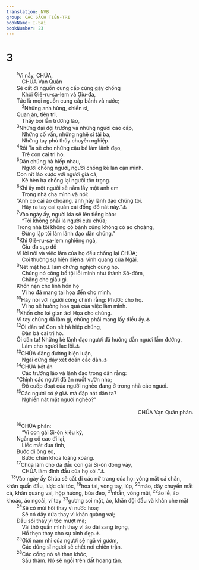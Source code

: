 ```yaml
---
translation: NVB
group: CÁC SÁCH TIÊN-TRI
bookName: I-Sai 
bookNumber: 23
---
```


<div class="title"><h1>3</h1></div>
<span class="verse es_3_1">  <sup>1</sup>Vì nầy, CHÚA, <br/>   CHÚA Vạn Quân <br/>  Sẽ cất đi nguồn cung cấp cùng gậy chống <br/>   Khỏi Giê-ru-sa-lem và Giu-đa, <br/>  Tức là mọi nguồn cung cấp bánh và nước; <br/></span>
<span class="verse es_3_2">   <sup>2</sup>Những anh hùng, chiến sĩ, <br/>  Quan án, tiên tri, <br/>   Thầy bói lẫn trưởng lão, <br/></span>
<span class="verse es_3_3">  <sup>3</sup>Những đại đội trưởng và những người cao cấp, <br/>   Những cố vấn, những nghệ sĩ tài ba, <br/>   Những tay phù thủy chuyên nghiệp. <br/></span>
<span class="verse es_3_4">  <sup>4</sup>Rồi Ta sẽ cho những cậu bé làm lãnh đạo, <br/>   Trẻ con cai trị họ. <br/></span>
<span class="verse es_3_5">  <sup>5</sup>Dân chúng hà hiếp nhau, <br/>   Người chống người, người chống kẻ lân cận mình. <br/>  Con nít láo xược với người già cả; <br/>   Kẻ hèn hạ chống lại người tôn trọng. <br/></span>
<span class="verse es_3_6">  <sup>6</sup>Khi ấy một người sẽ nắm lấy một anh em <br/>   Trong nhà cha mình và nói: <br/>  “Anh có cái áo choàng, anh hãy lãnh đạo chúng tôi. <br/>   Hãy ra tay cai quản cái đống đổ nát này.”<a data-toggle="tooltip" data-placement="bottom" title="Nt: cái đống bại hoại này dưới tay anh">⚓</a><br/></span>
<span class="verse es_3_7">  <sup>7</sup>Vào ngày ấy, người kia sẽ lên tiếng bảo: <br/>   “Tôi không phải là người cứu chữa; <br/>  Trong nhà tôi không có bánh cũng không có áo choàng, <br/>   Đừng lập tôi làm lãnh đạo dân chúng.” <br/></span>
<span class="verse es_3_8">  <sup>8</sup>Khi Giê-ru-sa-lem nghiêng ngả, <br/>   Giu-đa sụp đổ <br/>  Vì lời nói và việc làm của họ đều chống lại CHÚA; <br/>   Coi thường sự hiện diện<a data-toggle="tooltip" data-placement="bottom" title="Nt: con mắt">⚓</a> vinh quang của Ngài. <br/></span>
<span class="verse es_3_9">  <sup>9</sup>Nét mặt họ<a data-toggle="tooltip" data-placement="bottom" title="Ctd: sự đối xử phân biệt; kỳ thị">⚓</a> làm chứng nghịch cùng họ. <br/>   Chúng nó công bố tội lỗi mình như thành Sô-đôm, <br/>   Chẳng che giấu gì. <br/>  Khốn nạn cho linh hồn họ <br/>   Vì họ đã mang tai họa đến cho mình. <br/></span>
<span class="verse es_3_10">  <sup>10</sup>Hãy nói với người công chính rằng: Phước cho họ. <br/>   Vì họ sẽ hưởng hoa quả của việc làm mình. <br/></span>
<span class="verse es_3_11">  <sup>11</sup>Khốn cho kẻ gian ác! Họa cho chúng. <br/>  Vì tay chúng đã làm gì, chúng phải mang lấy điều ấy.<a data-toggle="tooltip" data-placement="bottom" title="Nt: sẽ làm lại cho họ điều ấy">⚓</a><br/></span>
<span class="verse es_3_12">  <sup>12</sup>Ôi dân ta! Con nít hà hiếp chúng, <br/>   Đàn bà cai trị họ. <br/>  Ôi dân ta! Những kẻ lãnh đạo ngươi đã hướng dẫn ngươi lầm đường, <br/>   Làm cho ngươi lạc lối.<a data-toggle="tooltip" data-placement="bottom" title="Nt: làm đường lối ngươi rối loạn">⚓</a><br/></span>
<span class="verse es_3_13">  <sup>13</sup>CHÚA đăng đường biện luận, <br/>   Ngài đứng dậy xét đoán các dân.<a data-toggle="tooltip" data-placement="bottom" title="LXX và Syr: dân Ngài">⚓</a><br/></span>
<span class="verse es_3_14">  <sup>14</sup>CHÚA kết án <br/>   Các trưởng lão và lãnh đạo trong dân rằng: <br/>  “Chính các ngươi đã ăn nuốt vườn nho; <br/>   Đồ cướp đoạt của người nghèo đang ở trong nhà các ngươi. <br/></span>
<span class="verse es_3_15">  <sup>15</sup>Các ngươi có ý gì<a data-toggle="tooltip" data-placement="bottom" title="Ctd: sao các ngươi dám">⚓</a> mà đập nát dân ta? <br/>   Nghiền nát mặt người nghèo?” <br/> <aside style="text-align:right;">CHÚA Vạn Quân phán. </aside><br/></span>
<span class="verse es_3_16">  <sup>16</sup>CHÚA phán: <br/>   “Vì con gái Si-ôn kiêu kỳ, <br/>  Ngẩng cổ cao đi lại, <br/>   Liếc mắt đưa tình, <br/>  Bước đi õng ẹo, <br/>   Bước chân khoa loảng xoảng. <br/></span>
<span class="verse es_3_17">  <sup>17</sup>Chúa làm cho da đầu con gái Si-ôn đóng vảy, <br/>   CHÚA làm đỉnh đầu của họ sói.”<a data-toggle="tooltip" data-placement="bottom" title="Ctd: làm họ bị trần truồng">⚓</a><br/></span>
<span class="verse es_3_18"> <sup>18</sup>Vào ngày ấy Chúa sẽ cất đi các nữ trang của họ: vòng mắt cá chân, khăn quấn đầu, lược cài tóc, </span>
<span class="verse es_3_19"><sup>19</sup>hoa tai, vòng tay, lúp, </span>
<span class="verse es_3_20"><sup>20</sup>mão, dây chuyền mắt cá, khăn quàng vai, hộp hương, bùa đeo, </span>
<span class="verse es_3_21"><sup>21</sup>nhẫn, vòng mũi, </span>
<span class="verse es_3_22"><sup>22</sup>áo lễ, áo khoác, áo ngoài, ví tay </span>
<span class="verse es_3_23"><sup>23</sup>gương soi mặt, áo, khăn đội đầu và khăn che mặt <br/></span>
<span class="verse es_3_24">  <sup>24</sup>Sẽ có mùi hôi thay vì nước hoa; <br/>   Sẽ có dây dừa thay vì khăn quàng vai; <br/>  Đầu sói thay vì tóc mượt mà; <br/>   Vải thô quấn mình thay vì áo dài sang trọng, <br/>   Hổ thẹn thay cho sự xinh đẹp.<a data-toggle="tooltip" data-placement="bottom" title="Nt: văn bản MT chỉ có ‘xinh đẹp’. Văn bản cổ Qumran: hổ thẹn">⚓</a><br/></span>
<span class="verse es_3_25">  <sup>25</sup>Giới nam nhi của ngươi sẽ ngã vì gươm, <br/>   Các dũng sĩ ngươi sẽ chết nơi chiến trận. <br/></span>
<span class="verse es_3_26">  <sup>26</sup>Các cổng nó sẽ than khóc, <br/>   Sầu thảm. Nó sẽ ngồi trên đất hoang tàn. <br/></span>

